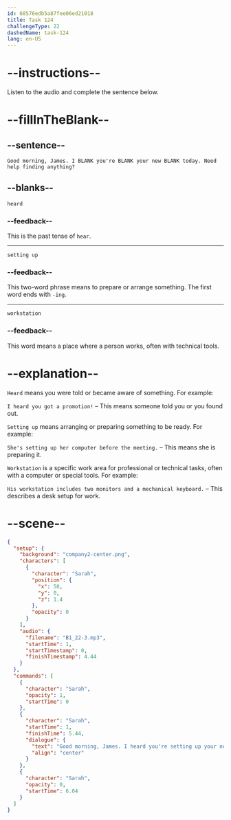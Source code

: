 ```yaml
---
id: 68576edb5a87fee06ed21018
title: Task 124
challengeType: 22
dashedName: task-124
lang: en-US
---
```


<!-- (Audio) Sarah: Good morning, James. I heard you're setting up your new workstation today. Need help finding anything? -->

# --instructions--

Listen to the audio and complete the sentence below.

# --fillInTheBlank--

## --sentence--

`Good morning, James. I BLANK you're BLANK your new BLANK today. Need help finding anything?`

## --blanks--

`heard`

### --feedback--

This is the past tense of `hear`.

---

`setting up`

### --feedback--

This two-word phrase means to prepare or arrange something. The first word ends with `-ing`.

---

`workstation`

### --feedback--

This word means a place where a person works, often with technical tools.

# --explanation--

`Heard` means you were told or became aware of something. For example:

`I heard you got a promotion!` – This means someone told you or you found out.

`Setting up` means arranging or preparing something to be ready. For example:

`She's setting up her computer before the meeting.` – This means she is preparing it.

`Workstation` is a specific work area for professional or technical tasks, often with a computer or special tools. For example:

`His workstation includes two monitors and a mechanical keyboard.` – This describes a desk setup for work.

# --scene--

```json
{
  "setup": {
    "background": "company2-center.png",
    "characters": [
      {
        "character": "Sarah",
        "position": {
          "x": 50,
          "y": 0,
          "z": 1.4
        },
        "opacity": 0
      }
    ],
    "audio": {
      "filename": "B1_22-3.mp3",
      "startTime": 1,
      "startTimestamp": 0,
      "finishTimestamp": 4.44
    }
  },
  "commands": [
    {
      "character": "Sarah",
      "opacity": 1,
      "startTime": 0
    },
    {
      "character": "Sarah",
      "startTime": 1,
      "finishTime": 5.44,
      "dialogue": {
        "text": "Good morning, James. I heard you're setting up your new workstation today. Need help finding anything?",
        "align": "center"
      }
    },
    {
      "character": "Sarah",
      "opacity": 0,
      "startTime": 6.04
    }
  ]
}
```
